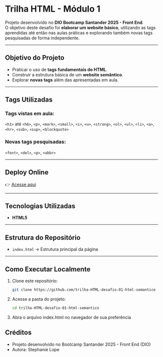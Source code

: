 # Trilha HTML - Módulo 1  

Projeto desenvolvido no **DIO Bootcamp Santander 2025 - Front End**.  
O objetivo deste desafio foi **elaborar um website básico**, utilizando as tags aprendidas até então nas aulas práticas e explorando também novas tags pesquisadas de forma independente.  

---

## Objetivo do Projeto  
- Praticar o uso de **tags fundamentais do HTML**.  
- Construir a estrutura básica de um **website semântico**.  
- Explorar **novas tags** além das apresentadas em aula.  

---

## Tags Utilizadas  

### Tags vistas em aula:  
`<h1>` até `<h6>`, `<p>`, `<mark>`, `<small>`, `<i>`, `<u>`, `<strong>`, `<ol>`, `<ul>`, `<li>`, `<a>`, `<hr>`, `<sub>`, `<sup>`, `<blockquote>`

### Novas tags pesquisadas:  
`<font>`, `<del>`, `<p>`, `<abbr>`

---

## Deploy Online  
👉 [Acesse aqui](https://trilha-html-desafio-01-html-semanti.vercel.app/)  

---

## Tecnologias Utilizadas  
- **HTML5**  

---

## Estrutura do Repositório  
- `index.html` → Estrutura principal da página  

---

## Como Executar Localmente  
1. Clone este repositório:  
   ```bash
   git clone https://github.com/trilha-HTML-desafio-01-html-semantico

2. Acesse a pasta do projeto:
   ```bash
   cd trilha-HTML-desafio-01-html-semantico

3. Abra o arquivo index.html no navegador de sua preferência

## Créditos

- Projeto desenvolvido no Bootcamp Santander 2025 - Front End (DIO)
- Autora: Stephanie Lope
